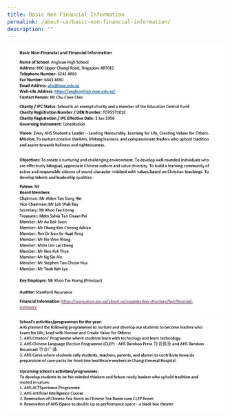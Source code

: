 ```yaml
---
title: Basic Non Financial Information
permalink: /about-us/basic-non-financial-information/
description: ""
---
```

![bnf1](/images/Basic_Non-Financial_Info_1.jpg)
![bnf2](/images/Basic_Non-Financial_Info_2.jpg)